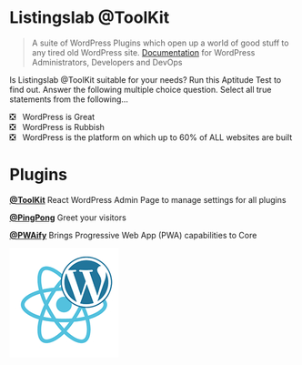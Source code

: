 # Listingslab @ToolKit

> A suite of WordPress Plugins which open up a world of good stuff to any tired old WordPress site. [Documentation](./docs) for WordPress Administrators, Developers and DevOps


Is Listingslab @ToolKit suitable for your needs? Run this Aptitude Test to find out. Answer the following multiple choice question. Select all true statements from the following... 
  
:negative_squared_cross_mark: &nbsp;&nbsp;WordPress is Great  
:negative_squared_cross_mark: &nbsp;&nbsp;WordPress is Rubbish  
:negative_squared_cross_mark: &nbsp;&nbsp;WordPress is the platform on which up to 60% of ALL websites are built

# Plugins

__[@ToolKit](https://github.com/listingslab-software/toolkit/raw/master/wp-content/plugins/listingslab-toolkit.zip)__ React WordPress Admin Page to manage settings for all plugins

__[@PingPong](https://github.com/listingslab-software/toolkit/raw/master/wp-content/plugins/listingslab-pingpong.zip)__ Greet your visitors 

__[@PWAify](https://github.com/listingslab-software/toolkit/raw/master/wp-content/plugins/listingslab-pwaify.zip)__ Brings Progressive Web App (PWA) capabilities to Core


![Listingslab @ToolKit](./docs/png/react_wordpress.png)